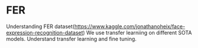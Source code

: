 # FER
Understanding FER dataset(https://www.kaggle.com/jonathanoheix/face-expression-recognition-dataset)
We use transfer learniing on different SOTA models.
Understand transfer learning and fine tuning.
